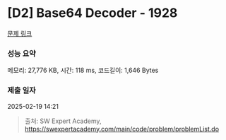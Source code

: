 # [D2] Base64 Decoder - 1928 

[문제 링크](https://swexpertacademy.com/main/code/problem/problemDetail.do?contestProbId=AV5PR4DKAG0DFAUq) 

### 성능 요약

메모리: 27,776 KB, 시간: 118 ms, 코드길이: 1,646 Bytes

### 제출 일자

2025-02-19 14:21



> 출처: SW Expert Academy, https://swexpertacademy.com/main/code/problem/problemList.do